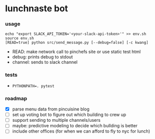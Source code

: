 # lunchnaste bot

### usage

```
echo "export SLACK_API_TOKEN='<your-slack-api-token>'" >> env.sh
source env.sh
[READ=true] python src/send_message.py [--debug=false] [-c kwang]
```

- READ: make network call to pinchefs site or use static test html
- debug: prints debug to stdout
- channel: sends to slack channel

### tests

- `PYTHONPATH=. pytest`

### roadmap

- [x] parse menu data from pincuisine blog
- [ ] set up voting bot to figure out which building to crew up
- [ ] support sending to multiple channels/users
- [ ] maybe: predictive modeling to decide which bullding is better
- [ ] include other offices (for when we can afford to fly to nyc for lunch)